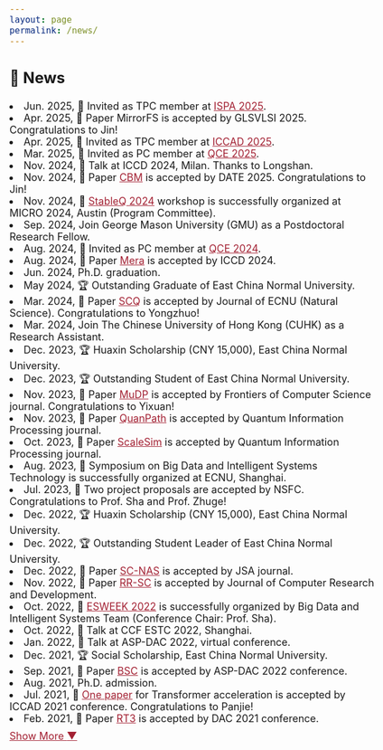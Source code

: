 ```yaml
---
layout: page
permalink: /news/
---
```

<style>
    body {
        font-size: 18px;
    }
    .hidden {
        display: none;
    }
    #more-btn {
      margin-top: 10px;
      cursor: pointer;
      color: #a32133;
      text-decoration: underline;
    }
    a {
      color: #a32133;
    }
</style>

[comment]: <> (paper, service, award, talk)
<section>
  <h2>📢 News</h2>
  <li>Jun. 2025, 🙌 Invited as TPC member at <a href="https://www.ieee-ai-for-science.org/2025/ispa/">ISPA 2025</a>.</li>
  <li>Apr. 2025, 📝 Paper MirrorFS is accepted by GLSVLSI 2025. Congratulations to Jin!</li>
  <li>Apr. 2025, 🙌 Invited as TPC member at <a href="https://2025.iccad.com/">ICCAD 2025</a>.</li>
  <li>Mar. 2025, 🙌 Invited as PC member at <a href="https://qce.quantum.ieee.org/2025/">QCE 2025</a>.</li>
  <li>Nov. 2024, 🎤 Talk at ICCD 2024, Milan. Thanks to Longshan.</li>
  <li>Nov. 2024, 📝 Paper <a href="https://ieeexplore.ieee.org/abstract/document/10993028?casa_token=qbznp401g9cAAAAA:EvHkfNzQGuFxNQpk9wzAJ96Yg7xKOzVA0ImanRRUx1JEcrxBJbByPI_zgrDOAyyyIA-kUmk">CBM</a> is accepted by DATE 2025. Congratulations to Jin!</li>
  <li>Nov. 2024, 🙌 <a href="https://stableq.org/">StableQ 2024</a> workshop is successfully organized at MICRO 2024, Austin (Program Committee).</li>
  <li>Sep. 2024, Join George Mason University (GMU) as a Postdoctoral Research Fellow.</li>
  <li>Aug. 2024, 🙌 Invited as PC member at <a href="https://qce.quantum.ieee.org/2024/">QCE 2024</a>.</li>
  <li>Aug. 2024, 📝 Paper <a href="https://ieeexplore.ieee.org/abstract/document/10818024?casa_token=Tnd7EVPKU-MAAAAA:TtlUGJ_ksgohxNXhBqcwqSbBJGbH8L2jQdnkO2Q-VFUjlFdT1KR3IOJz9lCd6u6dYSYr52w">Mera</a> is accepted by ICCD 2024.</li>
  <li>Jun. 2024, Ph.D. graduation. </li>
  <li>May 2024, 🏆 Outstanding Graduate of East China Normal University.</li>
  <li>Mar. 2024, 📝 Paper <a href="https://xblk.ecnu.edu.cn/CN/10.3969/j.issn.1000-5641.2024.02.009">SCQ</a> is accepted by Journal of ECNU (Natural Science). Congratulations to Yongzhuo!</li>
  <li>Mar. 2024, Join The Chinese University of Hong Kong (CUHK) as a Research Assistant.</li>
  <li>Dec. 2023, 🏆 Huaxin Scholarship (CNY 15,000), East China Normal University.</li>
  <li>Dec. 2023, 🏆 Outstanding Student of East China Normal University.</li>
  <li>Nov. 2023, 📝 Paper <a href="https://link.springer.com/article/10.1007/s11704-023-3566-y">MuDP</a> is accepted by Frontiers of Computer Science journal. Congratulations to Yixuan!</li>
  <li>Nov. 2023, 📝 Paper <a href="https://link.springer.com/article/10.1007/s11128-023-04192-x">QuanPath</a> is accepted by Quantum Information Processing journal.</li>
  <li>Oct. 2023, 📝 Paper <a href="https://link.springer.com/article/10.1007/s11128-023-04160-5">ScaleSim</a> is accepted by Quantum Information Processing journal.</li>
  <li>Aug. 2023, 🙌 Symposium on Big Data and Intelligent Systems Technology is successfully organized at ECNU, Shanghai.</li>
  <li>Jul. 2023, 📝 Two project proposals are accepted by NSFC. Congratulations to Prof. Sha and Prof. Zhuge!</li>
  <li>Dec. 2022, 🏆 Huaxin Scholarship (CNY 15,000), East China Normal University.</li>
  <li>Dec. 2022, 🏆 Outstanding Student Leader of East China Normal University.</li>
  <li>Dec. 2022, 📝 Paper <a href="https://www.sciencedirect.com/science/article/abs/pii/S1383762122002958">SC-NAS</a> is accepted by JSA journal.</li>
  <li>Nov. 2022, 📝 Paper <a href="https://crad.ict.ac.cn/en/article/Y2024/I4/840">RR-SC</a> is accepted by Journal of Computer Research and Development.</li>
  <li>Oct. 2022, 🙌 <a href="https://esweek.org/">ESWEEK 2022</a> is successfully organized by Big Data and Intelligent Systems Team (Conference Chair: Prof. Sha).</li>
  <li>Oct. 2022, 🎤 Talk at CCF ESTC 2022, Shanghai.</li>
  <li>Jan. 2022, 🎤 Talk at ASP-DAC 2022, virtual conference.</li>
  <li>Dec. 2021, 🏆 Social Scholarship, East China Normal University.</li>
  <li>Sep. 2021, 📝 Paper <a href="https://crad.ict.ac.cn/en/article/Y2024/I4/840">BSC</a> is accepted by ASP-DAC 2022 conference.</li>
  <li>Aug. 2021, Ph.D. admission.</li>
  <li>Jul. 2021, 📝 <a href="https://ieeexplore.ieee.org/abstract/document/9643586?casa_token=tILZxO-EEhwAAAAA:m2ccbWRNOGm5QsM4PGzYZ0sz1I2CFDEJLG6YaXnIrjyp-tzcLfc4CI-kWJtd0JGRPYVZY-U">One paper</a> for Transformer acceleration is accepted by ICCAD 2021 conference. Congratulations to Panjie!</li>
  <li>Feb. 2021, 📝 Paper <a href="https://ieeexplore.ieee.org/abstract/document/9586295?casa_token=_-TgosNFim4AAAAA:oRP_KXYaTCITWTgXZtbNF7wFjhDZet1RyfqL9K632YgSohfmelf0zIYPhoaNYW5IRQ-O5rI">RT3</a> is accepted by DAC 2021 conference.</li>
  <div id="more-btn">Show More <span id="arrow">&#9660;</span></div>
</section>

<script>
  const allItems = document.querySelectorAll('li');
  const moreBtn = document.getElementById("more-btn");
  let expanded = false;

  allItems.forEach((item, index) => {
    if (index >= 20) {
      item.classList.add('hidden');
    }
  });

  moreBtn.addEventListener("click", () => {
    expanded = !expanded;

    allItems.forEach((item, index) => {
      if (index >= 20) {
        item.classList.toggle('hidden', !expanded);
      }
    });

    if (expanded) {
      moreBtn.innerHTML = 'Show Less <span id="arrow">&#9650;</span>';
    } else {
      moreBtn.innerHTML = 'Show More <span id="arrow">&#9660;</span>';
    }
  });
</script>


